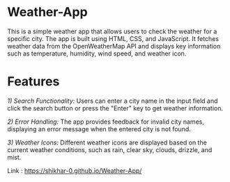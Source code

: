 # Weather-App
This is a simple weather app that allows users to check the weather for a specific city. The app is built using HTML, CSS, and JavaScript. It fetches weather data from the OpenWeatherMap API and displays key information such as temperature, humidity, wind speed, and weather icon.

# Features
*1) Search Functionality:* Users can enter a city name in the input field and click the search button or press the "Enter" key to get weather information.

*2) Error Handling:* The app provides feedback for invalid city names, displaying an error message when the entered city is not found.

*3) Weather Icons:* Different weather icons are displayed based on the current weather conditions, such as rain, clear sky, clouds, drizzle, and mist.

Link : https://shikhar-0.github.io/Weather-App/
